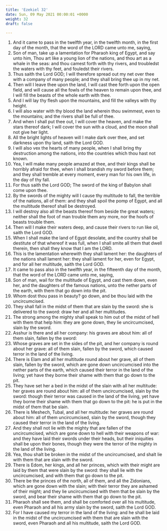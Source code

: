 ```yaml
---
title: 'Ezekiel 32'
date: Sun, 09 May 2021 00:00:01 +0000
weight: 32
draft: false
  
---
```


1. And it came to pass in the twelfth year, in the twelfth month, in the first day of the month, that the word of the LORD came unto me, saying,
2. Son of man, take up a lamentation for Pharaoh king of Egypt, and say unto him, Thou art like a young lion of the nations, and thou art as a whale in the seas: and thou camest forth with thy rivers, and troubledst the waters with thy feet, and fouledst their rivers.
3. Thus saith the Lord GOD; I will therefore spread out my net over thee with a company of many people; and they shall bring thee up in my net.
4. Then will I leave thee upon the land, I will cast thee forth upon the open field, and will cause all the fowls of the heaven to remain upon thee, and I will fill the beasts of the whole earth with thee.
5. And I will lay thy flesh upon the mountains, and fill the valleys with thy height.
6. I will also water with thy blood the land wherein thou swimmest, even to the mountains; and the rivers shall be full of thee.
7. And when I shall put thee out, I will cover the heaven, and make the stars thereof dark; I will cover the sun with a cloud, and the moon shall not give her light.
8. All the bright lights of heaven will I make dark over thee, and set darkness upon thy land, saith the Lord GOD.
9. I will also vex the hearts of many people, when I shall bring thy destruction among the nations, into the countries which thou hast not known.
10. Yea, I will make many people amazed at thee, and their kings shall be horribly afraid for thee, when I shall brandish my sword before them; and they shall tremble at every moment, every man for his own life, in the day of thy fall.
11. For thus saith the Lord GOD; The sword of the king of Babylon shall come upon thee.
12. By the swords of the mighty will I cause thy multitude to fall, the terrible of the nations, all of them: and they shall spoil the pomp of Egypt, and all the multitude thereof shall be destroyed.
13. I will destroy also all the beasts thereof from beside the great waters; neither shall the foot of man trouble them any more, nor the hoofs of beasts trouble them.
14. Then will I make their waters deep, and cause their rivers to run like oil, saith the Lord GOD.
15. When I shall make the land of Egypt desolate, and the country shall be destitute of that whereof it was full, when I shall smite all them that dwell therein, then shall they know that I am the LORD.
16. This is the lamentation wherewith they shall lament her: the daughters of the nations shall lament her: they shall lament for her, even for Egypt, and for all her multitude, saith the Lord GOD.
17. It came to pass also in the twelfth year, in the fifteenth day of the month, that the word of the LORD came unto me, saying,
18. Son of man, wail for the multitude of Egypt, and cast them down, even her, and the daughters of the famous nations, unto the nether parts of the earth, with them that go down into the pit.
19. Whom dost thou pass in beauty? go down, and be thou laid with the uncircumcised.
20. They shall fall in the midst of them that are slain by the sword: she is delivered to the sword: draw her and all her multitudes.
21. The strong among the mighty shall speak to him out of the midst of hell with them that help him: they are gone down, they lie uncircumcised, slain by the sword.
22. Asshur is there and all her company: his graves are about him: all of them slain, fallen by the sword:
23. Whose graves are set in the sides of the pit, and her company is round about her grave: all of them slain, fallen by the sword, which caused terror in the land of the living.
24. There is Elam and all her multitude round about her grave, all of them slain, fallen by the sword, which are gone down uncircumcised into the nether parts of the earth, which caused their terror in the land of the living; yet have they borne their shame with them that go down to the pit.
25. They have set her a bed in the midst of the slain with all her multitude: her graves are round about him: all of them uncircumcised, slain by the sword: though their terror was caused in the land of the living, yet have they borne their shame with them that go down to the pit: he is put in the midst of them that be slain.
26. There is Meshech, Tubal, and all her multitude: her graves are round about him: all of them uncircumcised, slain by the sword, though they caused their terror in the land of the living.
27. And they shall not lie with the mighty that are fallen of the uncircumcised, which are gone down to hell with their weapons of war: and they have laid their swords under their heads, but their iniquities shall be upon their bones, though they were the terror of the mighty in the land of the living.
28. Yea, thou shalt be broken in the midst of the uncircumcised, and shalt lie with them that are slain with the sword.
29. There is Edom, her kings, and all her princes, which with their might are laid by them that were slain by the sword: they shall lie with the uncircumcised, and with them that go down to the pit.
30. There be the princes of the north, all of them, and all the Zidonians, which are gone down with the slain; with their terror they are ashamed of their might; and they lie uncircumcised with them that be slain by the sword, and bear their shame with them that go down to the pit.
31. Pharaoh shall see them, and shall be comforted over all his multitude, even Pharaoh and all his army slain by the sword, saith the Lord GOD.
32. For I have caused my terror in the land of the living: and he shall be laid in the midst of the uncircumcised with them that are slain with the sword, even Pharaoh and all his multitude, saith the Lord GOD.
